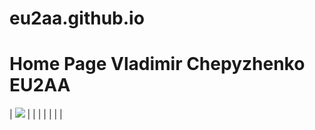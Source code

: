 # eu2aa.github.io
# Home Page Vladimir Chepyzhenko EU2AA 
|  ![](//placehold.it/150x100)    |  |     |
|       |         |            |
### 
